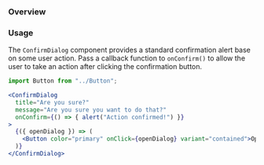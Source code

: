 ### Overview

### Usage

The `ConfirmDialog` component provides a standard confirmation alert base on some user action. Pass a callback function to `onConfirm()` to allow the user to take an action after clicking the confirmation button.

```jsx
import Button from "../Button";

<ConfirmDialog
  title="Are you sure?"
  message="Are you sure you want to do that?"
  onConfirm={() => { alert("Action confirmed!") }}
>
  {({ openDialog }) => (
    <Button color="primary" onClick={openDialog} variant="contained">Open Confirm Dialog</Button>
  )}
</ConfirmDialog>
```
